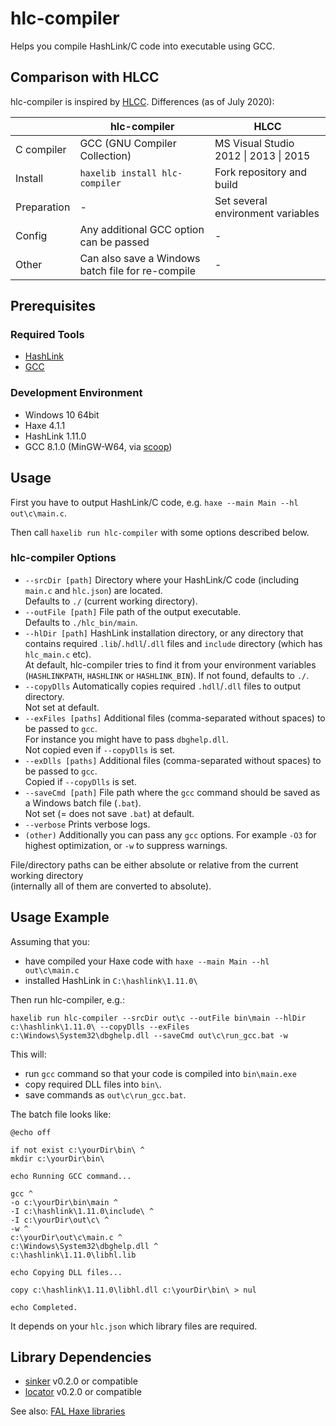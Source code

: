 # hlc-compiler

Helps you compile HashLink/C code into executable using GCC.

## Comparison with HLCC

hlc-compiler is inspired by [HLCC](https://github.com/Yanrishatum/HLCC). Differences (as of July 2020):

||hlc-compiler|HLCC|
|---|---|---|
|C compiler|GCC (GNU Compiler Collection)|MS Visual Studio 2012 \| 2013 \| 2015|
|Install|`haxelib install hlc-compiler`|Fork repository and build|
|Preparation|-|Set several environment variables|
|Config|Any additional GCC option can be passed|-|
|Other|Can also save a Windows batch file for re-compile|-|


## Prerequisites

### Required Tools

- [HashLink](https://hashlink.haxe.org/)
- [GCC](https://gcc.gnu.org/)

### Development Environment

- Windows 10 64bit
- Haxe 4.1.1
- HashLink 1.11.0
- GCC 8.1.0 (MinGW-W64, via [scoop](https://scoop.sh/))


## Usage

First you have to output HashLink/C code, e.g. `haxe --main Main --hl out\c\main.c`.

Then call `haxelib run hlc-compiler` with some options described below.

### hlc-compiler Options

- `--srcDir [path]` Directory where your HashLink/C code (including `main.c` and `hlc.json`) are located.  
Defaults to `./` (current working directory).
- `--outFile [path]` File path of the output executable.  
Defaults to `./hlc_bin/main`.
- `--hlDir [path]` HashLink installation directory, or any directory that contains required `.lib`/`.hdll`/`.dll` files and `include` directory (which has `hlc_main.c` etc).  
At default, hlc-compiler tries to find it from your environment variables (`HASHLINKPATH`, `HASHLINK` or `HASHLINK_BIN`).
If not found, defaults to `./`.
- `--copyDlls` Automatically copies required `.hdll`/`.dll` files to output directory.  
Not set at default.
- `--exFiles [paths]` Additional files (comma-separated without spaces) to be passed to `gcc`.  
For instance you might have to pass `dbghelp.dll`.  
Not copied even if `--copyDlls` is set.
- `--exDlls [paths]`  Additional files (comma-separated without spaces) to be passed to `gcc`.  
Copied if `--copyDlls` is set.
- `--saveCmd [path]` File path where the `gcc` command should be saved as a Windows batch file (`.bat`).  
Not set (= does not save `.bat`) at default.
- `--verbose` Prints verbose logs.
- `(other)` Additionally you can pass any `gcc` options.
For example `-O3` for highest optimization, or `-w` to suppress warnings.

File/directory paths can be either absolute or relative from the current working directory  
(internally all of them are converted to absolute).


## Usage Example

Assuming that you:

- have compiled your Haxe code with `haxe --main Main --hl out\c\main.c`
- installed HashLink in `C:\hashlink\1.11.0\`

Then run hlc-compiler, e.g.:

```
haxelib run hlc-compiler --srcDir out\c --outFile bin\main --hlDir c:\hashlink\1.11.0\ --copyDlls --exFiles c:\Windows\System32\dbghelp.dll --saveCmd out\c\run_gcc.bat -w
```

This will:

- run `gcc` command so that your code is compiled into `bin\main.exe`
- copy required DLL files into `bin\`.
- save commands as `out\c\run_gcc.bat`.

The batch file looks like:

```Batchfile
@echo off

if not exist c:\yourDir\bin\ ^
mkdir c:\yourDir\bin\

echo Running GCC command...

gcc ^
-o c:\yourDir\bin\main ^
-I c:\hashlink\1.11.0\include\ ^
-I c:\yourDir\out\c\ ^
-w ^
c:\yourDir\out\c\main.c ^
c:\Windows\System32\dbghelp.dll ^
c:\hashlink\1.11.0\libhl.lib

echo Copying DLL files...

copy c:\hashlink\1.11.0\libhl.dll c:\yourDir\bin\ > nul

echo Completed.
```

It depends on your `hlc.json` which library files are required.


## Library Dependencies

- [sinker](https://github.com/fal-works/sinker) v0.2.0 or compatible
- [locator](https://github.com/fal-works/banker) v0.2.0 or compatible

See also:
[FAL Haxe libraries](https://github.com/fal-works/fal-haxe-libraries)

